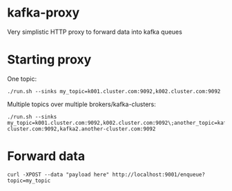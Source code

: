 # kafka-proxy
Very simplistic HTTP proxy to forward data into kafka queues

Starting proxy
=====
One topic:
```
./run.sh --sinks my_topic=k001.cluster.com:9092,k002.cluster.com:9092
```

Multiple topics over multiple brokers/kafka-clusters:
```
./run.sh --sinks my_topic=k001.cluster.com:9092,k002.cluster.com:9092\;another_topic=kafka1.another-cluster.com:9092,kafka2.another-cluster.com:9092
```

Forward data
=====
```
curl -XPOST --data "payload here" http://localhost:9001/enqueue?topic=my_topic
```
